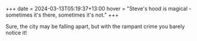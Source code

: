 +++
date = 2024-03-13T05:19:37+13:00
hover = "Steve's hood is magical - sometimes it's there, sometimes it's not."
+++

Sure, the city may be falling apart, but with the rampant crime you barely notice it! 
